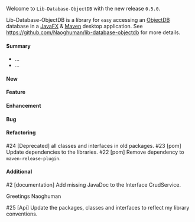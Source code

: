 Welcome to `Lib-Database-ObjectDB` with the new release `0.5.0`.

Lib-Database-ObjectDB is a library for `easy` accessing an [ObjectDB] database in 
a [JavaFX] &amp; [Maven] desktop application. See https://github.com/Naoghuman/lib-database-objectdb 
for more details.


#### Summary
* ...
* ...



#### New



#### Feature



#### Enhancement



#### Bug



#### Refactoring
#24 [Deprecated] all classes and interfaces in old packages.
#23 [pom] Update dependencies to the libraries.
#22 [pom] Remove dependency to `maven-release-plugin`.



#### Additional
#2 [documentation] Add missing JavaDoc to the Interface CrudService.



Greetings
Naoghuman



[//]: # (Issues which will be integrated in this release)
#25 [Api] Update the packages, classes and interfaces to reflect my library conventions.



[//]: # (Links)
[JavaFX]:http://docs.oracle.com/javase/8/javase-clienttechnologies.htm
[Maven]:http://maven.apache.org/
[ObjectDB]:http://www.objectdb.com/
